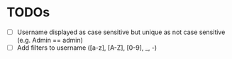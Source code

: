 # TODOs

- [ ] Username displayed as case sensitive but unique as not case sensitive (e.g. Admin == admin)
- [ ] Add filters to username ([a-z], [A-Z], [0-9], _, -)
